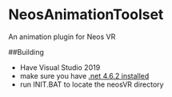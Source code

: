 # NeosAnimationToolset
An animation plugin for Neos VR
 
##Building
* Have Visual Studio 2019
* make sure you have [.net 4.6.2 installed](https://www.microsoft.com/en-us/download/details.aspx?id=53321)
* run INIT.BAT to locate the neosVR directory
